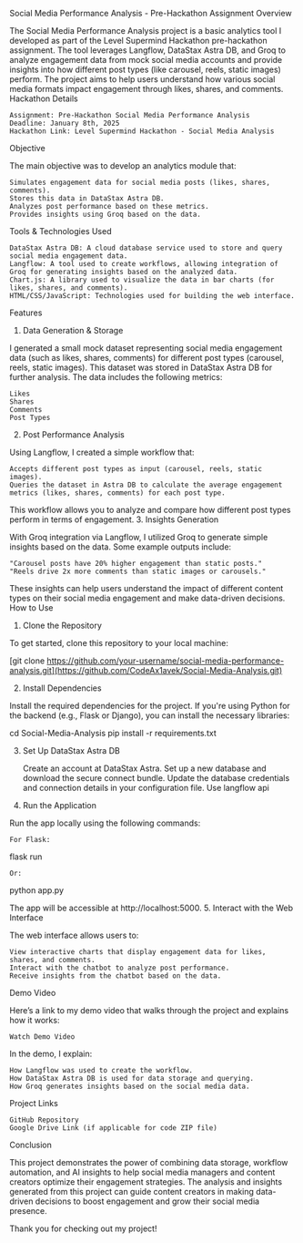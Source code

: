 Social Media Performance Analysis - Pre-Hackathon Assignment
Overview

The Social Media Performance Analysis project is a basic analytics tool I developed as part of the Level Supermind Hackathon pre-hackathon assignment. The tool leverages Langflow, DataStax Astra DB, and Groq to analyze engagement data from mock social media accounts and provide insights into how different post types (like carousel, reels, static images) perform. The project aims to help users understand how various social media formats impact engagement through likes, shares, and comments.
Hackathon Details

    Assignment: Pre-Hackathon Social Media Performance Analysis
    Deadline: January 8th, 2025
    Hackathon Link: Level Supermind Hackathon - Social Media Analysis

Objective

The main objective was to develop an analytics module that:

    Simulates engagement data for social media posts (likes, shares, comments).
    Stores this data in DataStax Astra DB.
    Analyzes post performance based on these metrics.
    Provides insights using Groq based on the data.

Tools & Technologies Used

    DataStax Astra DB: A cloud database service used to store and query social media engagement data.
    Langflow: A tool used to create workflows, allowing integration of Groq for generating insights based on the analyzed data.
    Chart.js: A library used to visualize the data in bar charts (for likes, shares, and comments).
    HTML/CSS/JavaScript: Technologies used for building the web interface.

Features
1. Data Generation & Storage

I generated a small mock dataset representing social media engagement data (such as likes, shares, comments) for different post types (carousel, reels, static images). This dataset was stored in DataStax Astra DB for further analysis. The data includes the following metrics:

    Likes
    Shares
    Comments
    Post Types

2. Post Performance Analysis

Using Langflow, I created a simple workflow that:

    Accepts different post types as input (carousel, reels, static images).
    Queries the dataset in Astra DB to calculate the average engagement metrics (likes, shares, comments) for each post type.

This workflow allows you to analyze and compare how different post types perform in terms of engagement.
3. Insights Generation

With Groq integration via Langflow, I utilized Groq to generate simple insights based on the data. Some example outputs include:

    "Carousel posts have 20% higher engagement than static posts."
    "Reels drive 2x more comments than static images or carousels."

These insights can help users understand the impact of different content types on their social media engagement and make data-driven decisions.
How to Use
1. Clone the Repository

To get started, clone this repository to your local machine:

[git clone https://github.com/your-username/social-media-performance-analysis.git](https://github.com/CodeAx1avek/Social-Media-Analysis.git)

2. Install Dependencies

Install the required dependencies for the project. If you're using Python for the backend (e.g., Flask or Django), you can install the necessary libraries:

cd Social-Media-Analysis 
pip install -r requirements.txt

3. Set Up DataStax Astra DB

    Create an account at DataStax Astra.
    Set up a new database and download the secure connect bundle.
    Update the database credentials and connection details in your configuration file.
    Use langflow api

5. Run the Application

Run the app locally using the following commands:

    For Flask:

flask run

    Or:

python app.py

The app will be accessible at http://localhost:5000.
5. Interact with the Web Interface

The web interface allows users to:

    View interactive charts that display engagement data for likes, shares, and comments.
    Interact with the chatbot to analyze post performance.
    Receive insights from the chatbot based on the data.

Demo Video

Here’s a link to my demo video that walks through the project and explains how it works:

    Watch Demo Video

In the demo, I explain:

    How Langflow was used to create the workflow.
    How DataStax Astra DB is used for data storage and querying.
    How Groq generates insights based on the social media data.

Project Links

    GitHub Repository
    Google Drive Link (if applicable for code ZIP file)
    
Conclusion

This project demonstrates the power of combining data storage, workflow automation, and AI insights to help social media managers and content creators optimize their engagement strategies. The analysis and insights generated from this project can guide content creators in making data-driven decisions to boost engagement and grow their social media presence.

Thank you for checking out my project!
